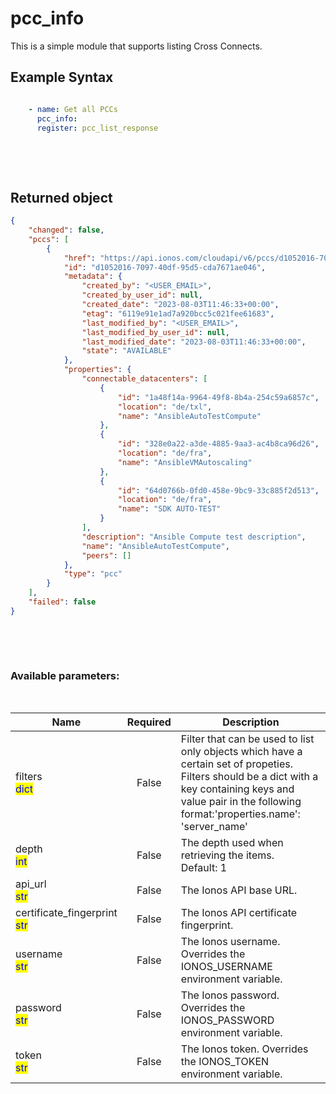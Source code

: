 # pcc_info

This is a simple module that supports listing Cross Connects.

## Example Syntax


```yaml

    - name: Get all PCCs
      pcc_info:
      register: pcc_list_response

```

&nbsp;

&nbsp;
## Returned object
```json
{
    "changed": false,
    "pccs": [
        {
            "href": "https://api.ionos.com/cloudapi/v6/pccs/d1052016-7097-40df-95d5-cda7671ae046",
            "id": "d1052016-7097-40df-95d5-cda7671ae046",
            "metadata": {
                "created_by": "<USER_EMAIL>",
                "created_by_user_id": null,
                "created_date": "2023-08-03T11:46:33+00:00",
                "etag": "6119e91e1ad7a920bcc5c021fee61683",
                "last_modified_by": "<USER_EMAIL>",
                "last_modified_by_user_id": null,
                "last_modified_date": "2023-08-03T11:46:33+00:00",
                "state": "AVAILABLE"
            },
            "properties": {
                "connectable_datacenters": [
                    {
                        "id": "1a48f14a-9964-49f8-8b4a-254c59a6857c",
                        "location": "de/txl",
                        "name": "AnsibleAutoTestCompute"
                    },
                    {
                        "id": "328e0a22-a3de-4885-9aa3-ac4b8ca96d26",
                        "location": "de/fra",
                        "name": "AnsibleVMAutoscaling"
                    },
                    {
                        "id": "64d0766b-0fd0-458e-9bc9-33c885f2d513",
                        "location": "de/fra",
                        "name": "SDK AUTO-TEST"
                    }
                ],
                "description": "Ansible Compute test description",
                "name": "AnsibleAutoTestCompute",
                "peers": []
            },
            "type": "pcc"
        }
    ],
    "failed": false
}

```

&nbsp;

&nbsp;
### Available parameters:
&nbsp;

<table data-full-width="true">
  <thead>
    <tr>
      <th width="22.8vw">Name</th>
      <th width="10.8vw" align="center">Required</th>
      <th>Description</th>
    </tr>
  </thead>
  <tbody>
  <tr>
  <td>filters<br/><mark style="color:blue;">dict</mark></td>
  <td align="center">False</td>
  <td>Filter that can be used to list only objects which have a certain set of propeties. Filters should be a dict with a key containing keys and value pair in the following format:'properties.name': 'server_name'</td>
  </tr>
  <tr>
  <td>depth<br/><mark style="color:blue;">int</mark></td>
  <td align="center">False</td>
  <td>The depth used when retrieving the items.<br />Default: 1</td>
  </tr>
  <tr>
  <td>api_url<br/><mark style="color:blue;">str</mark></td>
  <td align="center">False</td>
  <td>The Ionos API base URL.</td>
  </tr>
  <tr>
  <td>certificate_fingerprint<br/><mark style="color:blue;">str</mark></td>
  <td align="center">False</td>
  <td>The Ionos API certificate fingerprint.</td>
  </tr>
  <tr>
  <td>username<br/><mark style="color:blue;">str</mark></td>
  <td align="center">False</td>
  <td>The Ionos username. Overrides the IONOS_USERNAME environment variable.</td>
  </tr>
  <tr>
  <td>password<br/><mark style="color:blue;">str</mark></td>
  <td align="center">False</td>
  <td>The Ionos password. Overrides the IONOS_PASSWORD environment variable.</td>
  </tr>
  <tr>
  <td>token<br/><mark style="color:blue;">str</mark></td>
  <td align="center">False</td>
  <td>The Ionos token. Overrides the IONOS_TOKEN environment variable.</td>
  </tr>
  </tbody>
</table>
